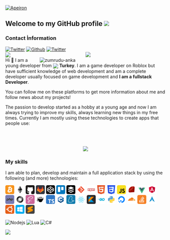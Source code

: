 [![Apeiron](https://media.discordapp.net/attachments/841672414105567285/874236474663522314/Frame_2_1.png)](https://github.com/BetaWile/)

<h2>Welcome to my GitHub profile <img src="https://media.giphy.com/media/CaiVJuZGvR8HK/giphy.gif" height="20px"></h2>

<div align="left">
<h3>Contact İnformation</h3>
<a href="https://discord.com/users/303503525965463554" target"blank_"><img alt="Twitter" src="https://img.shields.io/badge/Apeiron%20-111111.svg?&style=for-the-badge&logo=discord&logoColor=white"></a>
<a href="https://github.com/realapeiron" target"blank_"><img alt="Github" src="https://img.shields.io/badge/GitHub%20-111111.svg?&style=for-the-badge&logo=github&logoColor=white"></a>
<a href="https://twitter.com/apeiron_dev" target="_blank"><img alt="Twitter" src="https://img.shields.io/badge/Twitter%20-111111?style=for-the-badge&logo=github&logoColor=white" /></a>
</div>


<img width="50%" align="right" src="https://github-readme-stats.vercel.app/api?username=realapeiron&count_private=true&show_icons=true&theme=dracula&hide_border=true&include_all_commits=true">
<img width="50%" height="1px" align="right" src="https://i.imgur.com/DkKayja.png">
<img width="50%" align="right" src="https://github-readme-stats.vercel.app/api/top-langs/?username=realapeiron&theme=dracula&hide_border=true&layout=compact">
<img align="right" width=396 src="https://github-readme-streak-stats.herokuapp.com/?user=realapeiron&theme=dracula&border=61dafb&hide_border=true" alt="zumrudu-anka" />

Hi 👋 I am a young developer from <img width="20" align="center" src="https://image.flaticon.com/icons/svg/555/555560.svg"> **Turkey**. I am a game developer on Roblox but have sufficient knowledge of web development and am a complete developer usually focused on game development and **I am a fullstack Developer**.

You can follow me on these platforms to get more information about me and follow news about my projects!


The passion to develop started as a hobby at a young age and now I am always trying to improve my skills, always learning new things in my free times. Currently I am mostly using these technologies to create apps that people use:

<br></br>
<div align="center">
    <img align="center" src="https://github-profile-trophy.vercel.app/?username=realapeiron&theme=dracula" />
</div>

### My skills

I am able to plan, develop and maintain a full application stack by using the following (and more) technologies:

<p align="left">
    <img height="28" width="28" src="https://raw.githubusercontent.com/edent/SuperTinyIcons/master/images/svg/bitcoin.svg" />
    <img height="28" width="28" src="https://raw.githubusercontent.com/edent/SuperTinyIcons/master/images/svg/ethereum.svg" />
    <img height="28" width="28" src="https://raw.githubusercontent.com/edent/SuperTinyIcons/master/images/svg/github.svg" />
    <img height="28" width="28" src="https://raw.githubusercontent.com/edent/SuperTinyIcons/master/images/svg/gitlab.svg" />
    <img height="28" width="28" src="https://raw.githubusercontent.com/edent/SuperTinyIcons/master/images/svg/codepen.svg" />
    <img height="28" width="28" src="https://raw.githubusercontent.com/edent/SuperTinyIcons/master/images/svg/trello.svg" />
    <img height="28" width="28" src="https://raw.githubusercontent.com/edent/SuperTinyIcons/master/images/svg/buffer.svg" />
    <img height="28" width="28" src="https://raw.githubusercontent.com/edent/SuperTinyIcons/master/images/svg/git.svg" />
    <img height="28" width="28" src="https://raw.githubusercontent.com/edent/SuperTinyIcons/master/images/svg/npm.svg" />
    <img height="28" width="28" src="https://raw.githubusercontent.com/edent/SuperTinyIcons/master/images/svg/html5.svg" />
    <img height="28" width="28" src="https://raw.githubusercontent.com/edent/SuperTinyIcons/master/images/svg/css3.svg" />
    <img height="28" width="28" src="https://raw.githubusercontent.com/edent/SuperTinyIcons/master/images/svg/javascript.svg" />
    <img height="28" width="28" src="https://raw.githubusercontent.com/edent/SuperTinyIcons/master/images/svg/ruby.svg" />
    <img height="28" width="28" src="https://raw.githubusercontent.com/edent/SuperTinyIcons/master/images/svg/vue.svg" />
    <img height="28" width="28" src="https://raw.githubusercontent.com/edent/SuperTinyIcons/master/images/svg/angular.svg" />
    <img height="28" width="28" src="https://raw.githubusercontent.com/edent/SuperTinyIcons/master/images/svg/php.svg" />
    <img height="28" width="28" src="https://raw.githubusercontent.com/edent/SuperTinyIcons/master/images/svg/json.svg" />
    <img height="28" width="28" src="https://raw.githubusercontent.com/edent/SuperTinyIcons/master/images/svg/sass.svg" />
    <img height="28" width="28" src="https://raw.githubusercontent.com/edent/SuperTinyIcons/master/images/svg/coffeescript.svg" />
    <img height="28" width="28" src="https://raw.githubusercontent.com/edent/SuperTinyIcons/master/images/svg/typescript.svg" />
    <img height="28" width="28" src="https://raw.githubusercontent.com/edent/SuperTinyIcons/master/images/svg/cplusplus.svg" />
    <img height="28" width="28" src="https://raw.githubusercontent.com/edent/SuperTinyIcons/master/images/svg/yarn.svg" />
    <img height="28" width="28" src="https://raw.githubusercontent.com/edent/SuperTinyIcons/master/images/svg/react.svg" />
    <img height="28" width="28" src="https://raw.githubusercontent.com/edent/SuperTinyIcons/master/images/svg/kotlin.svg" />
    <img height="28" width="28" src="https://raw.githubusercontent.com/edent/SuperTinyIcons/master/images/svg/go.svg" />
    <img height="28" width="28" src="https://raw.githubusercontent.com/edent/SuperTinyIcons/master/images/svg/python.svg" />
    <img height="28" width="28" src="https://raw.githubusercontent.com/edent/SuperTinyIcons/master/images/svg/digitalocean.svg" />
    <img height="28" width="28" src="https://raw.githubusercontent.com/edent/SuperTinyIcons/master/images/svg/cloudflare.svg" />
    <img height="28" width="28" src="https://raw.githubusercontent.com/edent/SuperTinyIcons/master/images/svg/stackoverflow.svg" />
    <img height="28" width="28" src="https://raw.githubusercontent.com/edent/SuperTinyIcons/master/images/svg/arch_linux.svg" />
    <img height="28" width="28" src="https://raw.githubusercontent.com/edent/SuperTinyIcons/master/images/svg/ubuntu.svg" />
    <img height="28" width="28" src="https://raw.githubusercontent.com/edent/SuperTinyIcons/master/images/svg/windows.svg" />
    <img height="28" width="28" src="https://raw.githubusercontent.com/edent/SuperTinyIcons/master/images/svg/sublimetext.svg" />
</p>

<img alt="Nodejs" align="center" src="https://img.shields.io/badge/-Nodejs-43853d?style=flat-square&logo=Node.js&logoColor=white" /> <img alt="Lua" align="center" src="https://img.shields.io/badge/-Lua-blue?style=flat-square&logo=lua&logoColor=white" /> <img alt="C#" align="center" src="https://img.shields.io/badge/C%23-blue?style=flat-square&logo=csharp&logoColor=white" />


<img src="https://activity-graph.herokuapp.com/graph?username=realapeiron&theme=dracula&bg_color=20232a&hide_border=true" width="100%"/>

